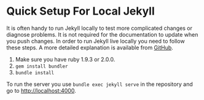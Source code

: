 Quick Setup For Local Jekyll
============================

It is often handy to run Jekyll locally to test more complicated changes or diagnose problems.  It is not required for the documentation to update when you push changes.  In order to run Jekyll live locally you need to follow these steps.  A more detailed explanation is available from [GitHub](https://help.github.com/articles/using-jekyll-with-pages).

1.  Make sure you have ruby 1.9.3 or 2.0.0.
2.  `gem install bundler`
3.  `bundle install`

To run the server you use `bundle exec jekyll serve` in the repository and go to [http://localhost:4000](http://localhost:4000).
